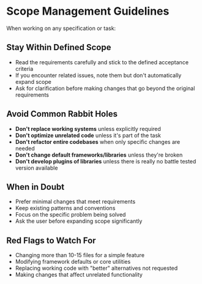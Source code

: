 # Scope Management Guidelines

When working on any specification or task:

## Stay Within Defined Scope
- Read the requirements carefully and stick to the defined acceptance criteria
- If you encounter related issues, note them but don't automatically expand scope
- Ask for clarification before making changes that go beyond the original requirements

## Avoid Common Rabbit Holes
- **Don't replace working systems** unless explicitly required
- **Don't optimize unrelated code** unless it's part of the task
- **Don't refactor entire codebases** when only specific changes are needed
- **Don't change default frameworks/libraries** unless they're broken
- **Don't develop plugins of libraries** unless there is really no battle tested version available

## When in Doubt
- Prefer minimal changes that meet requirements
- Keep existing patterns and conventions
- Focus on the specific problem being solved
- Ask the user before expanding scope significantly

## Red Flags to Watch For
- Changing more than 10-15 files for a simple feature
- Modifying framework defaults or core utilities
- Replacing working code with "better" alternatives not requested
- Making changes that affect unrelated functionality